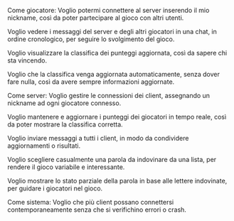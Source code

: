 Come giocatore:
Voglio potermi connettere al server inserendo il mio nickname, così da poter partecipare al gioco con altri utenti.

Voglio vedere i messaggi del server e degli altri giocatori in una chat, in ordine cronologico, per seguire lo svolgimento del gioco.

Voglio visualizzare la classifica dei punteggi aggiornata, così da sapere chi sta vincendo.

Voglio che la classifica venga aggiornata automaticamente, senza dover fare nulla, così da avere sempre informazioni aggiornate.


Come server:
Voglio gestire le connessioni dei client, assegnando un nickname ad ogni giocatore connesso.

Voglio mantenere e aggiornare i punteggi dei giocatori in tempo reale, così da poter mostrare la classifica corretta.

Voglio inviare messaggi a tutti i client, in modo da condividere aggiornamenti o risultati.

Voglio scegliere casualmente una parola da indovinare da una lista, per rendere il gioco variabile e interessante.

Voglio mostrare lo stato parziale della parola in base alle lettere indovinate, per guidare i giocatori nel gioco.


Come sistema:
Voglio che più client possano connettersi contemporaneamente senza che si verifichino errori o crash.
